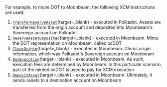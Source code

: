For example, to move DOT to Moonbeam, the following XCM instructions are used:

1. [`TransferReserveAsset`](/builders/interoperability/xcm/core-concepts/instructions#transfer-reserve-asset){target=_blank} - executed in Polkadot. Assets are transferred from the origin account and deposited into Moonbeam's Sovereign account on Polkadot
2. [`ReserveAssetDeposited`](/builders/interoperability/xcm/core-concepts/instructions#reserve-asset-deposited){target=_blank} - executed in Moonbeam. Mints the DOT representation on Moonbeam, called xcDOT
3. [`ClearOrigin`](/builders/interoperability/xcm/core-concepts/instructions#clear-origin){target=_blank} - executed in Moonbeam. Clears origin information, which was Polkadot's Sovereign account on Moonbeam
4. [`BuyExecution`](/builders/interoperability/xcm/core-concepts/instructions#buy-execution){target=_blank} - executed in Moonbeam. As such, execution fees are determined by Moonbeam. In this particular scenario, part of the minted xcDOT is used to pay for XCM execution
5. [`DepositAsset`](/builders/interoperability/xcm/core-concepts/instructions#deposit-asset){target=_blank} - executed in Moonbeam. Ultimately, it sends assets to a destination account on Moonbeam
